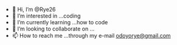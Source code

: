 - 👋 Hi, I’m @Rye26
- 👀 I’m interested in ...coding
- 🌱 I’m currently learning ...how to code
- 💞️ I’m looking to collaborate on ...
- 📫 How to reach me ...through my e-mail odoyorye@gmail.com

<!---
Rye26/Rye26 is a ✨ special ✨ repository because its `README.md` (this file) appears on your GitHub profile.
You can click the Preview link to take a look at your changes.
--->
